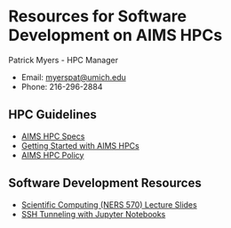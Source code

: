 # Resources for Software Development on AIMS HPCs

Patrick Myers - HPC Manager
- Email: myerspat@umich.edu
- Phone: 216-296-2884

## HPC Guidelines

- [AIMS HPC Specs](./resources/hpc_specs.md)
- [Getting Started with AIMS HPCs](./resources/hpc_start.md)
- [AIMS HPC Policy](./resources/hpc_policy.md)

## Software Development Resources

- [Scientific Computing (NERS 570) Lecture Slides](resources/ners570_lectures/README.md)
- [SSH Tunneling with Jupyter Notebooks](./resources/jupyter_tunnel.md)